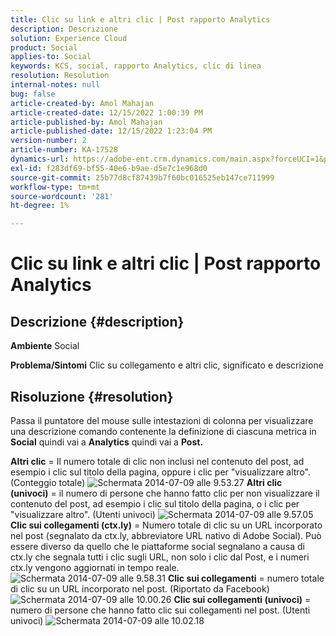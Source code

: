 ```yaml
---
title: Clic su link e altri clic | Post rapporto Analytics
description: Descrizione
solution: Experience Cloud
product: Social
applies-to: Social
keywords: KCS, social, rapporto Analytics, clic di linea
resolution: Resolution
internal-notes: null
bug: false
article-created-by: Amol Mahajan
article-created-date: 12/15/2022 1:00:39 PM
article-published-by: Amol Mahajan
article-published-date: 12/15/2022 1:23:04 PM
version-number: 2
article-number: KA-17528
dynamics-url: https://adobe-ent.crm.dynamics.com/main.aspx?forceUCI=1&pagetype=entityrecord&etn=knowledgearticle&id=c7533577-787c-ed11-81ac-6045bd006b4b
exl-id: f283df69-bf55-40e6-b9ae-d5e7c1e968d0
source-git-commit: 25b77d8cf87439b7f60bc016525eb147ce711999
workflow-type: tm+mt
source-wordcount: '281'
ht-degree: 1%

---
```


# Clic su link e altri clic | Post rapporto Analytics

## Descrizione {#description}

<b>Ambiente</b>
Social


<b>Problema/Sintomi</b>
Clic su collegamento e altri clic, significato e descrizione


## Risoluzione {#resolution}


Passa il puntatore del mouse sulle intestazioni di colonna per visualizzare una descrizione comando contenente la definizione di ciascuna metrica in <b>Social</b> quindi vai a <b>Analytics</b> quindi vai a <b>Post.</b>

<b>Altri clic</b> = Il numero totale di clic non inclusi nel contenuto del post, ad esempio i clic sul titolo della pagina, oppure i clic per &quot;visualizzare altro&quot;. (Conteggio totale)
![Schermata 2014-07-09 alle 9.53.27](https://helpx.adobe.com/content/dam/help/en/social/kb/link-clicks-click-definitions/jcr%3acontent/main-pars/image/Screen%20Shot%202014-07-09%20at%209.53.27%20AM.png "Schermata 2014-07-09 alle 9.53.27")
<b>Altri clic (univoci)</b> = il numero di persone che hanno fatto clic per non visualizzare il contenuto del post, ad esempio i clic sul titolo della pagina, o i clic per &quot;visualizzare altro&quot;. (Utenti univoci)
![Schermata 2014-07-09 alle 9.57.05](https://helpx.adobe.com/content/dam/help/en/social/kb/link-clicks-click-definitions/jcr%3acontent/main-pars/image_0/Screen%20Shot%202014-07-09%20at%209.57.05%20AM.png "Schermata 2014-07-09 alle 9.57.05")
<b>Clic sui collegamenti (ctx.ly)</b> = Numero totale di clic su un URL incorporato nel post (segnalato da ctx.ly, abbreviatore URL nativo di Adobe Social). Può essere diverso da quello che le piattaforme social segnalano a causa di ctx.ly che segnala tutti i clic sugli URL, non solo i clic dal Post, e i numeri ctx.ly vengono aggiornati in tempo reale.
![Schermata 2014-07-09 alle 9.58.31](https://helpx.adobe.com/content/dam/help/en/social/kb/link-clicks-click-definitions/jcr%3acontent/main-pars/image_1/Screen%20Shot%202014-07-09%20at%209.58.31%20AM.png "Schermata 2014-07-09 alle 9.58.31")
<b>Clic sui collegamenti</b> = numero totale di clic su un URL incorporato nel post. (Riportato da Facebook)
![Schermata 2014-07-09 alle 10.00.26](https://helpx.adobe.com/content/dam/help/en/social/kb/link-clicks-click-definitions/jcr%3acontent/main-pars/image_2/Screen%20Shot%202014-07-09%20at%2010.00.26%20AM.png "Schermata 2014-07-09 alle 10.00.26")
<b>Clic sui collegamenti (univoci)</b> = numero di persone che hanno fatto clic sui collegamenti nel post. (Utenti univoci)
![Schermata 2014-07-09 alle 10.02.18](https://helpx.adobe.com/content/dam/help/en/social/kb/link-clicks-click-definitions/jcr%3acontent/main-pars/image_3/Screen%20Shot%202014-07-09%20at%2010.02.18%20AM.png "Schermata 2014-07-09 alle 10.02.18")
